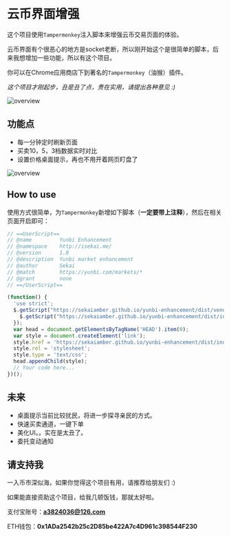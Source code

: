# 云币界面增强

这个项目使用`Tampermonkey`注入脚本来增强云币交易页面的体验。

云币界面有个很恶心的地方是socket老断，所以刚开始这个是很简单的脚本，后来我想增加一些功能，所以有这个项目。

你可以在Chrome应用商店下到著名的`Tampermonkey`（油猴）插件。

*这个项目才刚起步，丑是丑了点，贵在实用，请提出各种意见 :)*

![overview](https://sekaiamber.github.io/yunbi-enhancement/images/overview.png)

## 功能点

* 每一分钟定时刷新页面
* 买卖10，5，3档数据实时对比
* 设置价格桌面提示，再也不用开着网页盯盘了

![overview](https://sekaiamber.github.io/yunbi-enhancement/images/notify.png)

## How to use

使用方式很简单，为`Tampermonkey`新增如下脚本（**一定要带上注释**），然后在相关页面开启即可：

```javascript
// ==UserScript==
// @name         Yunbi Enhancement
// @namespace    http://isekai.me/
// @version      1.0
// @description  Yunbi market enhancement
// @author       Sekai
// @match        https://yunbi.com/markets/*
// @grant        none
// ==/UserScript==

(function() {
  'use strict';
  $.getScript("https://sekaiamber.github.io/yunbi-enhancement/dist/vendors.js", function() {
    $.getScript("https://sekaiamber.github.io/yunbi-enhancement/dist/index.js");
  });
  var head = document.getElementsByTagName('HEAD').item(0);
  var style = document.createElement('link');
  style.href = 'https://sekaiamber.github.io/yunbi-enhancement/dist/index.css';
  style.rel = 'stylesheet';
  style.type = 'text/css';
  head.appendChild(style);
  // Your code here...
})();
```

## 未来

* 桌面提示当前比较扰民，将进一步探寻亲民的方式。
* 快速买卖通道，一键下单
* 美化UI。。实在是太丑了。
* 委托变动通知

## 请支持我

一入币市深似海，如果你觉得这个项目有用，请推荐给朋友们 :)

如果能直接资助这个项目，给我几顿饭钱，那就太好啦。

支付宝账号：**a3824036@126.com**

ETH钱包：**0x1ADa2542b25c2D85be422A7c4D961c398544F230**
